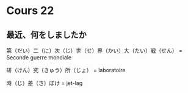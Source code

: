 Cours 22
==========

最近、何をしましたか
-------------

第（だい）二（に）次（じ）世（せ）界（かい）大（たい）戦（せん） = Seconde guerre mondiale

研（けん）究（きゅう）所（じょ） = laboratoire

時（じ）差（さ）ぼけ = jet-lag

